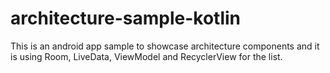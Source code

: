 # architecture-sample-kotlin
This is an android app sample to showcase architecture components and it is using Room, LiveData, ViewModel and RecyclerView for the list.
